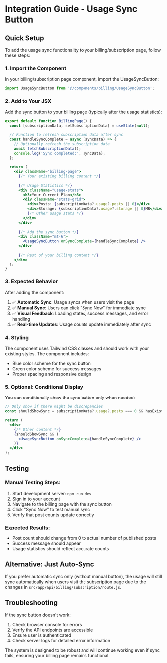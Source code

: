 # Integration Guide - Usage Sync Button

## Quick Setup

To add the usage sync functionality to your billing/subscription page, follow these steps:

### 1. Import the Component

In your billing/subscription page component, import the UsageSyncButton:

```jsx
import UsageSyncButton from '@/components/billing/UsageSyncButton';
```

### 2. Add to Your JSX

Add the sync button to your billing page (typically after the usage statistics):

```jsx
export default function BillingPage() {
  const [subscriptionData, setSubscriptionData] = useState(null);
  
  // Function to refresh subscription data after sync
  const handleSyncComplete = async (syncData) => {
    // Optionally refresh the subscription data
    await fetchSubscriptionData();
    console.log('Sync completed:', syncData);
  };

  return (
    <div className="billing-page">
      {/* Your existing billing content */}
      
      {/* Usage Statistics */}
      <div className="usage-stats">
        <h3>Your Current Plan</h3>
        <div className="stats-grid">
          <div>Posts: {subscriptionData?.usage?.posts || 0}</div>
          <div>Storage: {subscriptionData?.usage?.storage || 0}MB</div>
          {/* Other usage stats */}
        </div>
      </div>
      
      {/* Add the sync button */}
      <div className="mt-6">
        <UsageSyncButton onSyncComplete={handleSyncComplete} />
      </div>
      
      {/* Rest of your billing content */}
    </div>
  );
}
```

### 3. Expected Behavior

After adding the component:

1. ✅ **Automatic Sync**: Usage syncs when users visit the page
2. ✅ **Manual Sync**: Users can click "Sync Now" for immediate sync
3. ✅ **Visual Feedback**: Loading states, success messages, and error handling
4. ✅ **Real-time Updates**: Usage counts update immediately after sync

### 4. Styling

The component uses Tailwind CSS classes and should work with your existing styles. The component includes:
- Blue color scheme for the sync button
- Green color scheme for success messages
- Proper spacing and responsive design

### 5. Optional: Conditional Display

You can conditionally show the sync button only when needed:

```jsx
// Only show if there might be discrepancies
const shouldShowSync = subscriptionData?.usage?.posts === 0 && hasExistingPosts;

return (
  <div>
    {/* Other content */}
    {shouldShowSync && (
      <UsageSyncButton onSyncComplete={handleSyncComplete} />
    )}
  </div>
);
```

## Testing

### Manual Testing Steps:
1. Start development server: `npm run dev`
2. Sign in to your account
3. Navigate to the billing page with the sync button
4. Click "Sync Now" to test manual sync
5. Verify that post counts update correctly

### Expected Results:
- Post count should change from 0 to actual number of published posts
- Success message should appear
- Usage statistics should reflect accurate counts

## Alternative: Just Auto-Sync

If you prefer automatic sync only (without manual button), the usage will still sync automatically when users visit the subscription page due to the changes in `src/app/api/billing/subscription/route.js`.

## Troubleshooting

If the sync button doesn't work:
1. Check browser console for errors
2. Verify the API endpoints are accessible
3. Ensure user is authenticated
4. Check server logs for detailed error information

The system is designed to be robust and will continue working even if sync fails, ensuring your billing page remains functional.